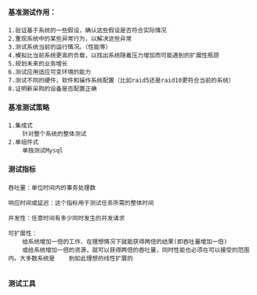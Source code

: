 #### 基准测试作用：

```
1.验证基于系统的一些假设，确认这些假设是否符合实际情况
2.重现系统中的某些异常行为，以解决这些异常
3.测试系统当前的运行情况。（性能等）
4.模拟比当前系统更高的负载，以找出系统随着压力增加而可能遇到的扩展性瓶颈
5.规划未来的业务增长
6.测试应用适应可变环境的能力
7.测试不同的硬件，软件和操作系统配置（比如raid5还是raid10更符合当前的系统）
8.证明新采购的设备是否配置正确

```

#### 基准测试策略

```
1.集成式
	针对整个系统的整体测试
2.单组件式
	单独测试Mysql
```

#### 测试指标

```
吞吐量：单位时间内的事务处理数

响应时间或延迟：这个指标用于测试任务所需的整体时间

并发性：任意时间有多少同时发生的并发请求

可扩展性：
	给系统增加一倍的工作，在理想情况下就能获得两倍的结果(即吞吐量增加一倍)
	或给系统增加一倍的资源，就可以获得两倍的吞吐量，同时性能也必须在可以接受的范围内。大多数系统是	   到如此理想的线性扩展的
	

```

#### 测试工具

```

```

